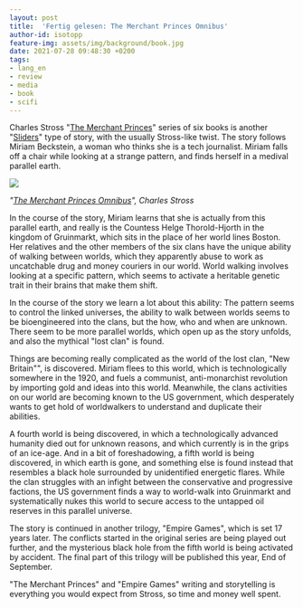 ```yaml
---
layout: post
title:  'Fertig gelesen: The Merchant Princes Omnibus'
author-id: isotopp
feature-img: assets/img/background/book.jpg
date: 2021-07-28 09:48:30 +0200
tags:
- lang_en
- review
- media
- book
- scifi
---
```


Charles Stross "[The Merchant Princes](https://www.amazon.de/gp/kindle/series/B00WKNMLD4)" series of six books is another "[Sliders](https://en.wikipedia.org/wiki/Sliders)" type of story, with the usually Stross-like twist.
The story follows Miriam Beckstein, a woman who thinks she is a tech journalist.
Miriam falls off a chair while looking at a strange pattern, and finds herself in a medival parallel earth.

[![](/uploads/2021/07/merchant-princes.jpg)](https://www.amazon.de/gp/kindle/series/B00WKNMLD4)

*"[The Merchant Princes Omnibus](https://www.amazon.de/gp/kindle/series/B00WKNMLD4)", Charles Stross*

In the course of the story, Miriam learns that she is actually from this parallel earth, and really is the Countess Helge Thorold-Hjorth in the kingdom of Gruinmarkt, which sits in the place of her world lines Boston.
Her relatives and the other members of the six clans have the unique ability of walking between worlds, which they apparently abuse to work as uncatchable drug and money couriers in our world.
World walking involves looking at a specific pattern, which seems to activate a heritable genetic trait in their brains that make them shift.

In the course of the story we learn a lot about this ability:
The pattern seems to control the linked universes, the ability to walk between worlds seems to be bioengineered into the clans, but the how, who and when are unknown.
There seem to be more parallel worlds, which open up as the story unfolds, and also the mythical "lost clan" is found.

Things are becoming really complicated as the world of the lost clan, "New Britain"", is discovered.
Miriam flees to this world, which is technologically somewhere in the 1920, and fuels a communist, anti-monarchist revolution by importing gold and ideas into this world.
Meanwhile, the clans activities on our world are becoming known to the US government, which desperately wants to get hold of worldwalkers to understand and duplicate their abilities.

A fourth world is being discovered, in which a technologically advanced humanity died out for unknown reasons, and which currently is in the grips of an ice-age.
And in a bit of foreshadowing, a fifth world is being discovered, in which earth is gone, and something else is found instead that resembles a black hole surrounded by unidentified energetic flares.
While the clan struggles with an infight between the conservative and progressive factions, the US government finds a way to world-walk into Gruinmarkt and systematically nukes this world to secure access to the untapped oil reserves in this parallel universe.

The story is continued in another trilogy, "Empire Games", which is set 17 years later.
The conflicts started in the original series are being played out further, and the mysterious black hole from the fifth world is being activated by accident.
The final part of this trilogy will be published this year, End of September.

"The Merchant Princes" and "Empire Games" writing and storytelling is everything you would expect from Stross, so time and money well spent.
